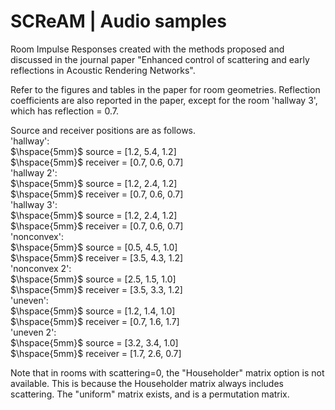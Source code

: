 # SCReAM | Audio samples

Room Impulse Responses created with the methods proposed and discussed in the journal paper "Enhanced control of scattering and early reflections in Acoustic Rendering Networks".

Refer to the figures and tables in the paper for room geometries.
Reflection coefficients are also reported in the paper, except for the room 'hallway 3', which has reflection = 0.7.

Source and receiver positions are as follows.\
'hallway':\
 $\hspace{5mm}$       source = [1.2, 5.4, 1.2]\
 $\hspace{5mm}$       receiver = [0.7, 0.6, 0.7]\
'hallway 2':\
 $\hspace{5mm}$       source = [1.2, 2.4, 1.2]\
 $\hspace{5mm}$       receiver = [0.7, 0.6, 0.7]\
'hallway 3':\
$\hspace{5mm}$        source = [1.2, 2.4, 1.2]\
$\hspace{5mm}$        receiver = [0.7, 0.6, 0.7]\
'nonconvex':\
$\hspace{5mm}$        source = [0.5, 4.5, 1.0]\
$\hspace{5mm}$        receiver = [3.5, 4.3, 1.2]\
'nonconvex 2':\
$\hspace{5mm}$        source = [2.5, 1.5, 1.0]\
$\hspace{5mm}$        receiver = [3.5, 3.3, 1.2]\
'uneven':\
$\hspace{5mm}$        source = [1.2, 1.4, 1.0]\
$\hspace{5mm}$        receiver = [0.7, 1.6, 1.7]\
'uneven 2':\
$\hspace{5mm}$        source = [3.2, 3.4, 1.0]\
$\hspace{5mm}$        receiver = [1.7, 2.6, 0.7]

Note that in rooms with scattering=0, the "Householder" matrix option is not available.
This is because the Householder matrix always includes scattering.
The "uniform" matrix exists, and is a permutation matrix.
